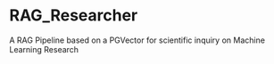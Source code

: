 # RAG_Researcher
A RAG Pipeline based on a PGVector for scientific inquiry on Machine Learning Research
